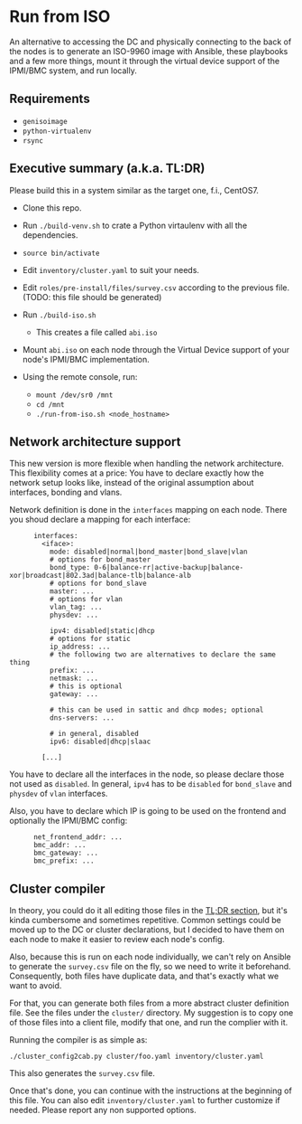 # Run from ISO

An alternative to accessing the DC and physically connecting to the back of the
nodes is to generate an ISO-9960 image with Ansible, these playbooks and a few
more things, mount it through the virtual device support of the IPMI/BMC system,
and run locally.

## Requirements

* `genisoimage`
* `python-virtualenv`
* `rsync`

## Executive summary (a.k.a. TL:DR)

Please build this in a system similar as the target one, f.i., CentOS7.

* Clone this repo.
* Run `./build-venv.sh` to crate a Python virtaulenv with all the dependencies.
* `source bin/activate`

* Edit `inventory/cluster.yaml` to suit your needs.
* Edit `roles/pre-install/files/survey.csv` according to the previous file. (TODO: this file should be generated)
* Run `./build-iso.sh`
  * This creates a file called `abi.iso`

* Mount `abi.iso` on each node through the Virtual Device support of your node's
  IPMI/BMC implementation.
* Using the remote console, run:
  * `mount /dev/sr0 /mnt`
  * `cd /mnt`
  * `./run-from-iso.sh <node_hostname>`

## Network architecture support

This new version is more flexible when handling the network architecture. This
flexibility comes at a price: You have to declare exactly how the network setup
looks like, instead of the original assumption about interfaces, bonding and
vlans.

Network definition is done in the `interfaces` mapping on each node. There you
shoud declare a mapping for each interface:

          interfaces:
            <iface>:
              mode: disabled|normal|bond_master|bond_slave|vlan
              # options for bond_master
              bond_type: 0-6|balance-rr|active-backup|balance-xor|broadcast|802.3ad|balance-tlb|balance-alb
              # options for bond_slave
              master: ...
              # options for vlan
              vlan_tag: ...
              physdev: ...

              ipv4: disabled|static|dhcp
              # options for static
              ip_address: ...
              # the following two are alternatives to declare the same thing
              prefix: ...
              netmask: ...
              # this is optional
              gateway: ...

              # this can be used in sattic and dhcp modes; optional
              dns-servers: ...

              # in general, disabled
              ipv6: disabled|dhcp|slaac

            [...]

You have to declare all the interfaces in the node, so please declare those not
used as `disabled`. In general, `ipv4` has to be `disabled` for `bond_slave`
and `physdev` of `vlan` interfaces.

Also, you have to declare which IP is going to be used on the frontend and
optionally the IPMI/BMC config:

          net_frontend_addr: ...
          bmc_addr: ...
          bmc_gateway: ...
          bmc_prefix: ...

## Cluster compiler

In theory, you could do it all editing those files in the [TL;DR section](), but
it's kinda cumbersome and sometimes repetitive. Common settings could be moved
up to the DC or cluster declarations, but I decided to have them on each node to
make it easier to review each node's config.

Also, because this is run on each node individually, we can't rely on Ansible to
generate the `survey.csv` file on the fly, so we need to write it beforehand.
Consequently, both files have duplicate data, and that's exactly what we want to
avoid.

For that, you can generate both files from a more abstract cluster definition
file. See the files under the `cluster/` directory. My suggestion is to copy one
of those files into a client file, modify that one, and run the complier with it.

Running the compiler is as simple as:

    ./cluster_config2cab.py cluster/foo.yaml inventory/cluster.yaml

This also generates the `survey.csv` file.

Once that's done, you can continue with the instructions at the beginning of this
file. You can also edit `inventory/cluster.yaml` to further customize if needed.
Please report any non supported options.
